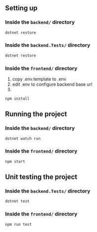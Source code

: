## Setting up

### Inside the `backend/` directory
```bash
dotnet restore
```

### Inside the `backend.Tests/` directory
```bash
dotnet restore
```

### Inside the `frontend/` directory
1. copy .env.template to .env
2. edit .env to configure backend base url
3. 
```bash
npm install
```

## Running the project

### Inside the `backend/` directory
```bash
dotnet watch run
```

### Inside the `frontend/` directory
```bash
npm start
```

## Unit testing the project

### Inside the `backend.Tests/` directory
```bash
dotnet test
```

### Inside the `frontend/` directory
```bash
npm run test
```